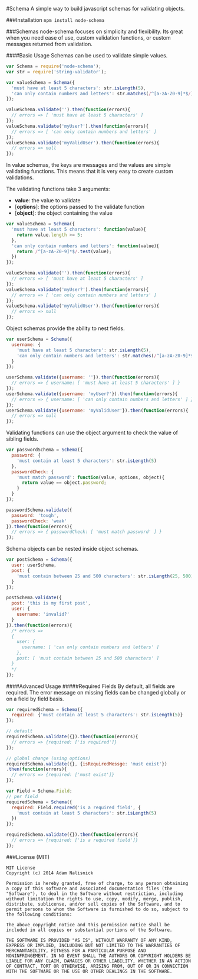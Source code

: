 #Schema
A simple way to build javascript schemas for validating objects.

###Installation
`npm install node-schema`

###Schemas
node-schema focuses on simplicity and flexibility.  Its great when you need ease of use,
custom validation functions, or custom messages returned from validation.

####Basic Usage
Schemas can be used to validate simple values.

```javascript
var Schema = require('node-schema');
var str = require('string-validator');

var valueSchema = Schema({
  'must have at least 5 characters': str.isLength(5),
  'can only contain numbers and letters': str.matches(/^[a-zA-Z0-9]*$/)
});

valueSchema.validate('').then(function(errors){
  // errors => [ 'must have at least 5 characters' ]
});
valueSchema.validate('myUser?').then(function(errors){
  // errors => [ 'can only contain numbers and letters' ]
});
valueSchema.validate('myValidUser').then(function(errors){
  // errors => null
});
```

In value schemas, the keys are messages and the values are simple validating functions.
This means that it is very easy to create custom validations.

The validating functions take 3 arguments:
* __value__: the value to validate
* [__options__]: the options passed to the validate function
* [__object__]: the object containing the value

```javascript
var valueSchema = Schema({
  'must have at least 5 characters': function(value){
    return value.length >= 5;
  },
  'can only contain numbers and letters': function(value){
    return /^[a-zA-Z0-9]*$/.test(value);
  })
});

valueSchema.validate('').then(function(errors){
  // errors => [ 'must have at least 5 characters' ]
});
valueSchema.validate('myUser?').then(function(errors){
  // errors => [ 'can only contain numbers and letters' ]
});
valueSchema.validate('myValidUser').then(function(errors){
  // errors => null
});
```

Object schemas provide the ability to nest fields.

```javascript
var userSchema = Schema({
  username: {
    'must have at least 5 characters': str.isLength(5),
    'can only contain numbers and letters': str.matches(/^[a-zA-Z0-9]*$/)
  }
});

userSchema.validate({username: ''}).then(function(errors){
  // errors => { username: [ 'must have at least 5 characters' ] }
});
userSchema.validate({username: 'myUser?'}).then(function(errors){
  // errors => { username: [ 'can only contain numbers and letters' ] }
});
userSchema.validate({username: 'myValidUser'}).then(function(errors){
  // errors => null
});
```

Validating functions can use the object argument to check the value of sibling fields.

```javascript
var passwordSchema = Schema({
  password: {
    'must contain at least 5 characters': str.isLength(5)
  },
  passwordCheck: {
    'must match password': function(value, options, object){
      return value == object.password;
    }
  }
});

passwordSchema.validate({
  password: 'tough',
  passwordCheck: 'weak'
}).then(function(errors){
  // errors => { passwordCheck: [ 'must match password' ] }
});
```

Schema objects can be nested inside object schemas.

```javascript
var postSchema = Schema({
  user: userSchema,
  post: {
    'must contain between 25 and 500 characters': str.isLength(25, 500)
  }
});

postSchema.validate({
  post: 'this is my first post',
  user: {
    username: 'invalid?'
  }
}).then(function(errors){
  /* errors =>
  {
    user: {
      username: [ 'can only contain numbers and letters' ]
    },
    post: [ 'must contain between 25 and 500 characters' ]
  }
  */
});
```

####Advanced Usage
#####Required Fields
By default, all fields are required.  The error message on missing fields
can be changed globally or on a field by field basis.

```javascript
var requiredSchema = Schema({
  required: {'must contain at least 5 characters': str.isLength(5)}
});

// default
requiredSchema.validate({}).then(function(errors){
  // errors => {required: ['is required']}
});

// global change (using options)
requiredSchema.validate({}, {isRequiredMessge: 'must exist'})
.then(function(errors){
  // errors => {required: ['must exist']}
});

var Field = Schema.Field;
// per field
requiredSchema = Schema({
  required: Field.required('is a required field', {
    'must contain at least 5 characters': str.isLength(5)
  })
});

requiredSchema.validate({}).then(function(errors){
  // errors => {required: ['is a required field']}
});
```

###License (MIT)

```
MIT License
Copyright (c) 2014 Adam Nalisnick

Permission is hereby granted, free of charge, to any person obtaining
a copy of this software and associated documentation files (the
"Software"), to deal in the Software without restriction, including
without limitation the rights to use, copy, modify, merge, publish,
distribute, sublicense, and/or sell copies of the Software, and to
permit persons to whom the Software is furnished to do so, subject to
the following conditions:

The above copyright notice and this permission notice shall be
included in all copies or substantial portions of the Software.

THE SOFTWARE IS PROVIDED "AS IS", WITHOUT WARRANTY OF ANY KIND,
EXPRESS OR IMPLIED, INCLUDING BUT NOT LIMITED TO THE WARRANTIES OF
MERCHANTABILITY, FITNESS FOR A PARTICULAR PURPOSE AND
NONINFRINGEMENT. IN NO EVENT SHALL THE AUTHORS OR COPYRIGHT HOLDERS BE
LIABLE FOR ANY CLAIM, DAMAGES OR OTHER LIABILITY, WHETHER IN AN ACTION
OF CONTRACT, TORT OR OTHERWISE, ARISING FROM, OUT OF OR IN CONNECTION
WITH THE SOFTWARE OR THE USE OR OTHER DEALINGS IN THE SOFTWARE.
```
